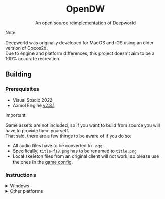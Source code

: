 <h1 align="center">OpenDW</h1>
<p align="center">An open source reimplementation of Deepworld</p>

> [!NOTE]
> Deepworld was originally developed for MacOS and iOS using an older version of Cocos2d.\
> Due to engine and platform differences, this project doesn't aim to be a 100% accurate recreation.

## Building

### Prerequisites
- Visual Studio 2022
- Axmol Engine [v2.8.1](https://github.com/axmolengine/axmol/releases/tag/v2.8.1)

> [!IMPORTANT]  
> Game assets are not included, so if you want to build from source you will have to provide them yourself.\
> That said, there are a few things to be aware of if you do so:
> - All audio files have to be converted to `.ogg`
> - Specifically, `title-fs8.png` has to be renamed to `title.png`
> - Local skeleton files from an original client will not work, so please use the ones in the [game config](https://github.com/kuroppoi/deepworld-config/blob/master/config-spine.yml).

### Instructions

<details>
<summary>Windows</summary>

```bash
git clone https://github.com/kuroppoi/opendw.git
cd opendw
axmol build -p win32
```
</details>

<details>
<summary>Other platforms</summary>

Good luck! :)
</details>
